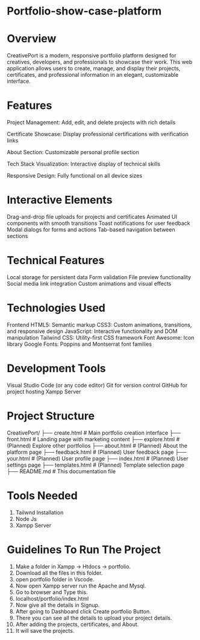 # Portfolio-show-case-platform
# Overview
CreativePort is a modern, responsive portfolio platform designed for creatives, developers, and professionals to showcase their work. This web application allows users to create, manage, and display their projects, certificates, and professional information in an elegant, customizable interface.
# Features
Project Management: Add, edit, and delete projects with rich details

Certificate Showcase: Display professional certifications with verification links

About Section: Customizable personal profile section

Tech Stack Visualization: Interactive display of technical skills

Responsive Design: Fully functional on all device sizes
# Interactive Elements
Drag-and-drop file uploads for projects and certificates
Animated UI components with smooth transitions
Toast notifications for user feedback
Modal dialogs for forms and actions
Tab-based navigation between sections
# Technical Features
Local storage for persistent data
Form validation
File preview functionality
Social media link integration
Custom animations and visual effects
# Technologies Used
Frontend
HTML5: Semantic markup
CSS3: Custom animations, transitions, and responsive design
JavaScript: Interactive functionality and DOM manipulation
Tailwind CSS: Utility-first CSS framework
Font Awesome: Icon library
Google Fonts: Poppins and Montserrat font families
# Development Tools
Visual Studio Code (or any code editor)
Git for version control
GitHub for project hosting
Xampp Server
# Project Structure
CreativePort/ ├── create.html # Main portfolio creation interface ├── front.html # Landing page with marketing content ├── explore.html # (Planned) Explore other portfolios ├── about.html # (Planned) About the platform page ├── feedback.html # (Planned) User feedback page ├── your.html # (Planned) User profile page ├── index.html # (Planned) User settings page ├── templates.html # (Planned) Template selection page ├── README.md # This documentation file
# Tools Needed
1. Tailwnd Installation
2. Node Js
3. Xampp Server
# Guidelines To Run The Project
1. Make a folder in Xampp -> Htdocs -> portfolio.
2. Download all the files in this folder.
3. open portfolio folder in Vscode.
4. Now open Xampp server run the Apache and Mysql.
5. Go to browser and Type this.
6. localhost/portfolio/index.html
7. Now give all the details in Signup.
8. After going to Dashboard click Create portfolio Button.
9. There you can see all the details to upload your project details.
10. After adding the projects, certificates, and About.
11. It will save the projects.
